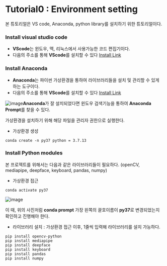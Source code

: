 # Tutorial0 : Environment setting

본 튜토리얼은 VS code, Anaconda, python library를 설치하기 위한 튜토리얼이다.

### Install visual studio code

   - **VScode**는 윈도우, 맥, 리눅스에서 사용가능한 코드 편집기이다.
   - 다음의 주소를 통해 **VScode**를 설치할 수 있다 [Install Link](https://code.visualstudio.com/Download)





### Install Anaconda
   - **Anaconda**는 파이썬 가상환경을 통하여 라이브러리들을 설치 및 관리할 수 있게 하는 도구이다.
   - 다음의 주소를 통해 **VScode**를 설치할 수 있다 [Install Link](https://www.anaconda.com/products/distribution#download-section)


![image](https://user-images.githubusercontent.com/84506968/176124514-1a0ec6cc-c4b7-460d-b18d-ce078bd05aa2.png)**Anaconda**가 잘 설치되었다면 윈도우 검색기능을 통하여 **Anaconda Prompt**를 찾을 수 있다.

가상환경을 설치하기 위해 해당 파일을 관리자 권한으로 실행한다.


   - 가상환경 생성

```text
conda create -n py37 python = 3.7.13
```



### Install Python modules
본 프로젝트를 위해서는 다음과 같은 라이브러리들이 필요하다.
(openCV, mediapipe, deepface, keyboard, pandas, numpy)

   - 가상환경 접근

```text
conda activate py37
```

![image](https://user-images.githubusercontent.com/84506968/176129451-1482f9b1-c18b-4851-9aa9-fb8c137f4252.png)

이 때, 위의 사진처럼 **conda prompt** 가장 왼쪽의 괄호이름이 **py37**로 변경되었는지 확인하고 진행해야 한다.

   - 라이브러리 설치 : 가상환경 접근 이후, 1줄씩 입력해 라이브러리를 설치 가능하다.
```text
pip install opencv-python
pip install mediapipe
pip install deepface
pip install keyboard
pip install pandas
pip install numpy
```
